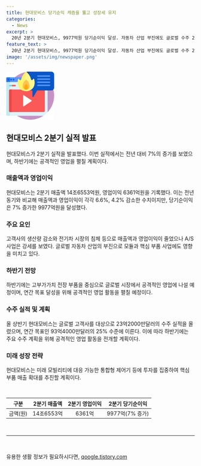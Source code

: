 ```yaml
---
title: 현대모비스 당기순익 캐즘을 뚫고 성장세 유지
categories:
  - News
excerpt: >
  20년 2분기 현대모비스, 9977억원 당기순이익 달성. 자동차 산업 부진에도 글로벌 수주 23.2억달러 기록. 전기차 물량 감소와 고객사 생산 감소에도 불구하고 공격적 영업에 나서며 목표 달성에 힘쓸 계획. 전동화 부품 공급, A/S 사업 호조, 고부가가치 부품 제조 분야 성장세 등을 통해 미래 성장 동력 확보 전망.
feature_text: >
  20년 2분기 현대모비스, 9977억원 당기순이익 달성. 자동차 산업 부진에도 글로벌 수주 23.2억달러 기록. 전기차 물량 감소와 고객사 생산 감소에도 불구하고 공격적 영업에 나서며 목표 달성에 힘쓸 계획. 전동화 부품 공급, A/S 사업 호조, 고부가가치 부품 제조 분야 성장세 등을 통해 미래 성장 동력 확보 전망.
image: '/assets/img/newspaper.png'
---
```


<p><img src="/assets/img/news.png" alt="rentncar 속보" /></p>

<h2 data-ke-size="size26">현대모비스 2분기 실적 발표</h2>

<p data-ke-size="size16">현대모비스가 2분기 실적을 발표했다. 이번 실적에서는 전년 대비 7%의 증가를 보였으며, 하반기에는 공격적인 영업을 펼칠 계획이다.</p>

<h3 data-ke-size="size24">매출액과 영업이익</h3>

<p data-ke-size="size16">현대모비스는 2분기 매출액 14조6553억원, 영업이익 6361억원을 기록했다. 이는 전년 동기와 비교해 매출액과 영업이익이 각각 6.6%, 4.2% 감소한 수치이지만, 당기순이익은 7% 증가한 9977억원을 달성했다.</p>

<h3 data-ke-size="size24">주요 요인</h3>

<p data-ke-size="size16">고객사의 생산량 감소와 전기차 시장의 침체 등으로 매출액과 영업이익이 줄었으나 A/S 사업은 강세를 보였다. 글로벌 자동차 산업의 부진으로 모듈과 핵심 부품 사업에도 영향을 미치고 있다.</p>

<h3 data-ke-size="size24">하반기 전망</h3>

<p data-ke-size="size16">하반기에는 고부가가치 전장 부품을 중심으로 글로벌 시장에서 공격적인 영업에 나설 예정이며, 연간 목표 달성을 위해 공격적인 영업 활동을 펼칠 예정이다.</p>

<h3 data-ke-size="size24">수주 실적 및 계획</h3>

<p data-ke-size="size16">올 상반기 현대모비스는 글로벌 고객사를 대상으로 23억2000만달러의 수주 실적을 올렸으며, 연간 목표인 93억4000만달러의 25% 수준에 이른다. 이에 따라 하반기에는 주요 수주 계획을 위해 공격적인 영업 활동을 전개할 계획이다.</p>

<h3 data-ke-size="size24">미래 성장 전략</h3>

<p data-ke-size="size16">현대모비스는 미래 모빌리티에 대응 가능한 통합형 제어기 등에 투자를 집중하여 핵심 부품 매출 확대를 추진할 계획이다.</p>

<p data-ke-size="size16">&nbsp;</p>

<table>
    <thead>
        <tr>
            <th style="text-align: center;">구분</th>
            <th style="text-align: center;">2분기 매출액</th>
            <th style="text-align: center;">2분기 영업이익</th>
            <th style="text-align: center;">2분기 당기순이익</th>
        </tr>
    </thead>
    <tbody>
        <tr>
            <td style="text-align: center;">금액(원)</td>
            <td style="text-align: center;">14조6553억</td>
            <td style="text-align: center;">6361억</td>
            <td style="text-align: center;">9977억(7% 증가)</td>
        </tr>
    </tbody>
</table>

<p data-ke-size="size16">&nbsp;</p>

<hr>

<p data-ke-size="size16">&nbsp;</p>
유용한 생활 정보가 필요하시다면, <a href="https://qoogle.tistory.com" rel="dofollow">qoogle.tistory.com</a>


